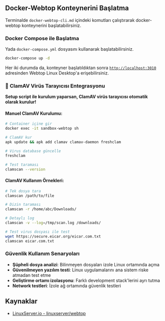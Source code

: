 ## Docker-Webtop Konteynerini Başlatma

Terminalde `docker-webtop-cli.md` içindeki komutları çalıştırarak docker-webtop konteynerini başlatabilirsiniz.

### Docker Compose ile Başlatma

Yada `docker-compose.yml` dosyasını kullanarak başlatabilirsiniz.

```bash
docker-compose up -d
```

Her iki durumda da, konteyner başlatıldıktan sonra [`http://localhost:3010`](http://localhost:3010) adresinden Webtop Linux Desktop'a erişebilirsiniz.

### 🦠 **ClamAV Virüs Tarayıcısı Entegrasyonu**

**Setup script ile kurulum yaparsan, ClamAV virüs tarayıcısı otomatik olarak kurulur!**

#### Manuel ClamAV Kurulumu:
```bash
# Container içine gir
docker exec -it sandbox-webtop sh

# ClamAV kur
apk update && apk add clamav clamav-daemon freshclam

# Virus database güncelle
freshclam

# Test taraması
clamscan --version
```

#### ClamAV Kullanım Örnekleri:
```bash
# Tek dosya tara
clamscan /path/to/file

# Dizin taraması  
clamscan -r /home/abc/Downloads/

# Detaylı log
clamscan -v --log=/tmp/scan.log /downloads/

# Test virus dosyası ile test
wget https://secure.eicar.org/eicar.com.txt
clamscan eicar.com.txt
```

### Güvenlik Kullanım Senaryoları

- **Şüpheli dosya analizi**: Bilinmeyen dosyaları izole Linux ortamında açma
- **Güvenilmeyen yazılım testi**: Linux uygulamalarını ana sistem riske atmadan test etme
- **Geliştirme ortamı izolasyonu**: Farklı development stack'lerini ayrı tutma
- **Network testleri**: İzole ağ ortamında güvenlik testleri

## Kaynaklar

- [LinuxServer.io - linuxserver/webtop](https://docs.linuxserver.io/images/docker-webtop/)